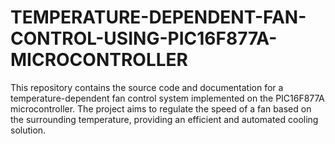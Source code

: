 # TEMPERATURE-DEPENDENT-FAN-CONTROL-USING-PIC16F877A-MICROCONTROLLER
This repository contains the source code and documentation for a temperature-dependent fan control system implemented on the PIC16F877A microcontroller. The project aims to regulate the speed of a fan based on the surrounding temperature, providing an efficient and automated cooling solution.
